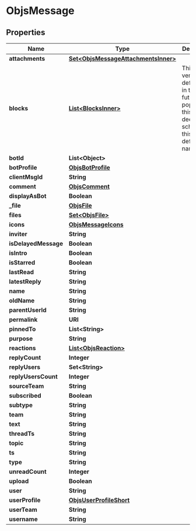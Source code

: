 

# ObjsMessage


## Properties

| Name | Type | Description | Notes |
|------------ | ------------- | ------------- | -------------|
|**attachments** | [**Set&lt;ObjsMessageAttachmentsInner&gt;**](ObjsMessageAttachmentsInner.md) |  |  [optional] |
|**blocks** | [**List&lt;BlocksInner&gt;**](BlocksInner.md) | This is a very loose definition, in the future, we&#39;ll populate this with deeper schema in this definition namespace. |  [optional] |
|**botId** | **List&lt;Object&gt;** |  |  [optional] |
|**botProfile** | [**ObjsBotProfile**](ObjsBotProfile.md) |  |  [optional] |
|**clientMsgId** | **String** |  |  [optional] |
|**comment** | [**ObjsComment**](ObjsComment.md) |  |  [optional] |
|**displayAsBot** | **Boolean** |  |  [optional] |
|**_file** | [**ObjsFile**](ObjsFile.md) |  |  [optional] |
|**files** | [**Set&lt;ObjsFile&gt;**](ObjsFile.md) |  |  [optional] |
|**icons** | [**ObjsMessageIcons**](ObjsMessageIcons.md) |  |  [optional] |
|**inviter** | **String** |  |  [optional] |
|**isDelayedMessage** | **Boolean** |  |  [optional] |
|**isIntro** | **Boolean** |  |  [optional] |
|**isStarred** | **Boolean** |  |  [optional] |
|**lastRead** | **String** |  |  [optional] |
|**latestReply** | **String** |  |  [optional] |
|**name** | **String** |  |  [optional] |
|**oldName** | **String** |  |  [optional] |
|**parentUserId** | **String** |  |  [optional] |
|**permalink** | **URI** |  |  [optional] |
|**pinnedTo** | **List&lt;String&gt;** |  |  [optional] |
|**purpose** | **String** |  |  [optional] |
|**reactions** | [**List&lt;ObjsReaction&gt;**](ObjsReaction.md) |  |  [optional] |
|**replyCount** | **Integer** |  |  [optional] |
|**replyUsers** | **Set&lt;String&gt;** |  |  [optional] |
|**replyUsersCount** | **Integer** |  |  [optional] |
|**sourceTeam** | **String** |  |  [optional] |
|**subscribed** | **Boolean** |  |  [optional] |
|**subtype** | **String** |  |  [optional] |
|**team** | **String** |  |  [optional] |
|**text** | **String** |  |  |
|**threadTs** | **String** |  |  [optional] |
|**topic** | **String** |  |  [optional] |
|**ts** | **String** |  |  |
|**type** | **String** |  |  |
|**unreadCount** | **Integer** |  |  [optional] |
|**upload** | **Boolean** |  |  [optional] |
|**user** | **String** |  |  [optional] |
|**userProfile** | [**ObjsUserProfileShort**](ObjsUserProfileShort.md) |  |  [optional] |
|**userTeam** | **String** |  |  [optional] |
|**username** | **String** |  |  [optional] |



